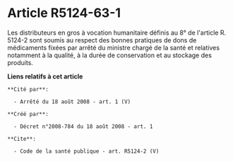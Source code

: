 # Article R5124-63-1

Les distributeurs en gros à vocation humanitaire définis au 8° de l'article R. 5124-2 sont soumis au respect des bonnes
pratiques de dons de médicaments fixées par arrêté du ministre chargé de la santé et relatives notamment à la qualité, à la
durée de conservation et au stockage des produits.

**Liens relatifs à cet article**

	**Cité par**:

	  - Arrêté du 18 août 2008 - art. 1 (V)

	**Créé par**:

	  - Décret n°2008-784 du 18 août 2008 - art. 1

	**Cite**:

	  - Code de la santé publique - art. R5124-2 (V)

